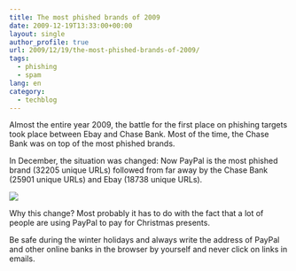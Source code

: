 ```yaml
---
title: The most phished brands of 2009
date: 2009-12-19T13:33:00+00:00
layout: single
author_profile: true
url: 2009/12/19/the-most-phished-brands-of-2009/
tags:
  - phishing
  - spam
lang: en
category: 
  - techblog
---
```

Almost the entire year 2009, the battle for the first place on phishing targets took place between Ebay and Chase Bank. Most of the time, the Chase Bank was on top of the most phished brands.

In December, the situation was changed: Now PayPal is the most phished brand (32205 unique URLs) followed from far away by the Chase Bank (25901 unique URLs) and Ebay (18738 unique URLs).

[![](http://4.bp.blogspot.com/_vaUVXcmC3OI/SyzO8BjlN8I/AAAAAAAAAaU/gHJkRmuot30/s400/toptargets.png)](http://4.bp.blogspot.com/_vaUVXcmC3OI/SyzO8BjlN8I/AAAAAAAAAaU/gHJkRmuot30/s1600-h/toptargets.png)

Why this change? Most probably it has to do with the fact that a lot of people are using PayPal to pay for Christmas presents.

Be safe during the winter holidays and always write the address of PayPal and other online banks in the browser by yourself and never click on links in emails.
